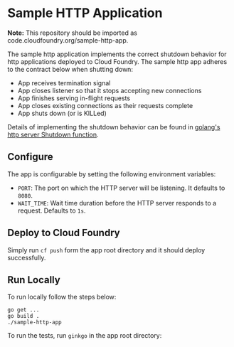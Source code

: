 # Sample HTTP Application

**Note:** This repository should be imported as code.cloudfoundry.org/sample-http-app.

The sample http application implements the correct shutdown behavior for http applications deployed to Cloud Foundry. The sample http app adheres to the contract below when shutting down:

- App receives termination signal
- App closes listener so that it stops accepting new connections
- App finishes serving in-flight requests
- App closes existing connections as their requests complete
- App shuts down (or is KILLed)

Details of implementing the shutdown behavior can be found in [golang's http server Shutdown function](https://golang.org/src/net/http/server.go?s=78921:78975#L2552https://golang.org/src/net/http/server.go?s=78921:78975#L2552).

## Configure

The app is configurable by setting the following environment variables:

- `PORT`: The port  on which the HTTP server will be listening. It defaults to `8080`.
- `WAIT_TIME`: Wait time duration before the HTTP server responds to a request. Defaults to `1s`.

## Deploy to Cloud Foundry

Simply run `cf push` form the app root directory and it should deploy successfully.

## Run Locally

To run locally follow the steps below:

```
go get ...
go build .
./sample-http-app
```

To run the tests, run `ginkgo` in the app root directory:
